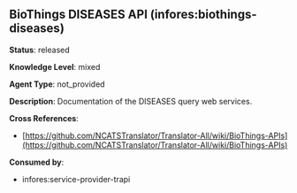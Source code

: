 [//]: # (DO NOT MANUALLY EDIT THIS FILE. IT IS GENERATED FROM A TEMPLATE.)

## BioThings DISEASES API (infores:biothings-diseases)

**Status**: released
  
**Knowledge Level**: mixed
  
**Agent Type**: not_provided

**Description**: Documentation of the DISEASES query web services.

**Cross References**:

- [https://github.com/NCATSTranslator/Translator-All/wiki/BioThings-APIs](https://github.com/NCATSTranslator/Translator-All/wiki/BioThings-APIs)


**Consumed by**:

- infores:service-provider-trapi
